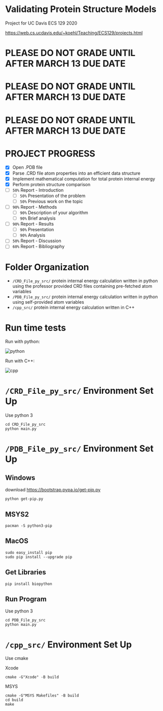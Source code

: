 # Validating Protein Structure Models
Project for UC Davis ECS 129 2020

https://web.cs.ucdavis.edu/~koehl/Teaching/ECS129/projects.html

# PLEASE DO NOT GRADE UNTIL AFTER MARCH 13 DUE DATE
# PLEASE DO NOT GRADE UNTIL AFTER MARCH 13 DUE DATE
# PLEASE DO NOT GRADE UNTIL AFTER MARCH 13 DUE DATE

# PROJECT PROGRESS
- [x] Open .PDB file
- [X] Parse .CRD file atom properties into an efficient data structure
- [X] Implement mathematical computation for total protein internal energy
- [X] Perform protein structure comparison
- [ ] `50%` Report - Introduction
  - [ ] `50%` Presentation of the problem
  - [ ] `50%` Previous work on the topic
- [ ] `90%` Report - Methods
  - [ ] `90%` Description of your algorithm
  - [ ] `90%` Brief analysis
- [ ] `90%` Report - Results
  - [ ] `90%` Presentation
  - [ ] `90%` Analysis
- [ ] `50%` Report - Discussion
- [ ] `60%` Report - Bibliography

# Folder Organization
* `/CRD_File_py_src/` protein internal energy calculation written in python using the professor provided CRD files containing pre-fetched atom variables
* `/PDB_File_py_src/` protein internal energy calculation written in python using self-provided atom variables
* `/cpp_src/` protein internal energy calculation written in C++

# Run time tests

Run with python:

![python](https://github.com/UC-Davis-ECS-129-Project/Protein-Internal-Energy/blob/master/share/console-run-py_D20200227.png)

Run with C++:

![cpp](https://raw.githubusercontent.com/UC-Davis-ECS-129-Project/Protein-Internal-Energy/master/share/console-run-cpp_D20200227.png)

# `/CRD_File_py_src/` Environment Set Up
Use python 3
```shell
cd CRD_File_py_src
python main.py
```

# `/PDB_File_py_src/` Environment Set Up
## Windows
download https://bootstrap.pypa.io/get-pip.py
```shell
python get-pip.py
```

## MSYS2
```shell
pacman -S python3-pip
```

## MacOS
```shell
sudo easy_install pip
sudo pip install --upgrade pip
```

## Get Libraries
```shell
pip install biopython
```

## Run Program
Use python 3
```shell
cd PDB_File_py_src
python main.py
```

# `/cpp_src/` Environment Set Up
Use cmake

Xcode
```shell
cmake -G"Xcode" -B build
```

MSYS
```shell
cmake -G"MSYS Makefiles" -B build
cd build
make
```
